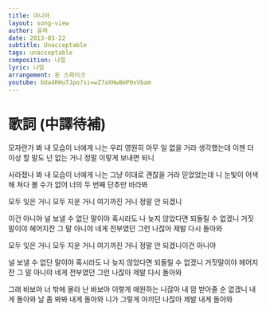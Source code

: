 ```yaml
---
title: 아니야
layout: song-view
author: 윤하
date: 2013-03-22
subtitle: Unacceptable
tags: unacceptable
composition: 나얼
lyric: 나얼
arrangement: 돈 스파이크
youtube: bUa4RHuTJpo?si=wZ7aXHw8mP0xVbam
---
```


# 歌詞 (中譯待補)

모자란가 봐 내 모습이 너에게 나는
우리 영원히 아무 일 없을 거라 생각했는데
이젠 더 이상 할 말도 넌 없는 거니
정말 이렇게 보내면 되니

사라졌나 봐 내 모습이 너에게 나는
그냥 이대로 괜찮을 거라 믿었었는데
니 눈빛이 어색해 쳐다 볼 수가 없어
너의 두 번째 단추만 바라봐

모두 잊은 거니
모두 지운 거니
여기까진 거니 정말 안 되겠니

이건 아니야 널 보낼 수 없단 말이야
혹시라도 나 늦지 않았다면 되돌릴 수 없겠니
거짓말이야 헤어지잔 그 말 아니야
네게 전부였던 그런 나잖아 제발 다시 돌아와

모두 잊은 거니
모두 지운 거니
여기까진 거니
정말 안 되겠니이건 아니야

널 보낼 수 없단 말이야
혹시라도 나 늦지 않았다면 되돌릴 수 없겠니
거짓말이야 헤어지잔 그 말 아니야
네게 전부였던 그런 나잖아 제발 다시 돌아와

그래 바보야 너 밖에 몰라 난 바보야
이렇게 애원하는 나잖아
내 맘 받아줄 순 없겠니
내게 돌아와 날 좀 봐봐
내게 돌아와
니가 그렇게 아끼던
나잖아 제발 내게 돌아와
